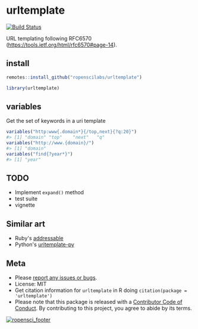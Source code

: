 urltemplate
===========



[![Build Status](https://travis-ci.org/ropenscilabs/urltemplate.svg?branch=master)](https://travis-ci.org/ropenscilabs/urltemplate)

URL templating following RFC6570 (<https://tools.ietf.org/html/rfc6570#page-14>).

## install


```r
remotes::install_github("ropenscilabs/urltemplate")
```


```r
library(urltemplate)
```

## variables

Get the set of keywords in a uri template


```r
variables("http:www{.domain*}{/top,next}{?q:20}")
#> [1] "domain" "top"    "next"   "q"
variables("http://www.{domain}/")
#> [1] "domain"
variables("find{?year*}")
#> [1] "year"
```

## TODO

* Implement `expand()` method
* test suite
* vignette

## Similar art

* Ruby's [addressable](https://github.com/sporkmonger/addressable)
* Python's [uritemplate-py](https://github.com/uri-templates/uritemplate-py)

## Meta

* Please [report any issues or bugs](https://github.com/ropenscilabs/urltemplate/issues).
* License: MIT
* Get citation information for `urltemplate` in R doing `citation(package = 'urltemplate')`
* Please note that this package is released with a [Contributor Code of Conduct](https://ropensci.org/code-of-conduct/). By contributing to this project, you agree to abide by its terms.

[![ropensci_footer](https://ropensci.org/public_images/github_footer.png)](https://ropensci.org)
